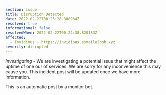 ```yaml
---
section: issue
title: Disruption Detected
date: 2022-02-22T00:23:28.308934Z
resolved: true
informational: false
resolvedWhen: 2022-02-22T00:24:38.820183Z
affected:
  - Invidious - https://invidious.esmailelbob.xyz
severity: disrupted
---
```

*Investigating* - We are investigating a potential issue that might affect the uptime of one our of services. We are sorry for any inconvenience this may cause you. This incident post will be updated once we have more information.

This is an automatic post by a monitor bot.
        